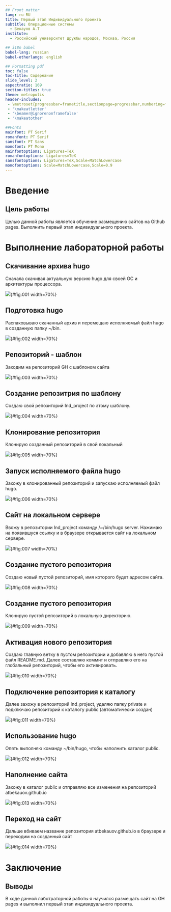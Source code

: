 ```yaml
---
## Front matter
lang: ru-RU
title: Первый этап Индивидуального проекта
subtitle: Операционные системы
  - Бекауов А.Т
institute:
  - Российский университет дружбы народов, Москва, Россия

## i18n babel
babel-lang: russian
babel-otherlangs: english

## Formatting pdf
toc: false
toc-title: Содержание
slide_level: 2
aspectratio: 169
section-titles: true
theme: metropolis
header-includes:
 - \metroset{progressbar=frametitle,sectionpage=progressbar,numbering=fraction}
 - '\makeatletter'
 - '\beamer@ignorenonframefalse'
 - '\makeatother'

##Fonts
mainfont: PT Serif
romanfont: PT Serif
sansfont: PT Sans
monofont: PT Mono
mainfontoptions: Ligatures=TeX
romanfontoptions: Ligatures=TeX
sansfontoptions: Ligatures=TeX,Scale=MatchLowercase
monofontoptions: Scale=MatchLowercase,Scale=0.9
---
```


# Введение

## Цель работы

Целью данной работы является обучение размещению сайтов на Github pages. Выполнить первый этап индивидуального проекта.


# Выполнение лабораторной работы

## Скачивание архива hugo

Сначала скачивая актуальную версию hugo для своей ОС и архитектуры процессора.

![](image/1.png){#fig:001 width=70%}

## Подготовка hugo

Распаковываю скачанный архив и перемещаю исполняемый файл hugo в созданную папку ~/bin.

![](image/2.png){#fig:002 width=70%}

## Репозиторий - шаблон

Заходим на репозиторий GH с шаблоном сайта

![](image/3.png){#fig:003 width=70%}

## Создание репозитрия по шаблону

Создаю свой репозиторий Ind_project по этому шаблону.

![](image/4.png){#fig:004 width=70%}

## Клонирование репозитория

Клонирую созданный репозиторий в свой локальный

![](image/5.png){#fig:005 width=70%}

## Запуск исполняемого файла hugo

Захожу в клонированный репозиторий и запускаю исполняемый файл hugo. 

![](image/6.png){#fig:006 width=70%}

## Сайт на локальном сервере

Ввожу в репозитории Ind_project команду /~/bin/hugo server. Нажимаю на появившуся ссылку и в браузере открывается сайт на локальном сервере.

![](image/7.png){#fig:007 width=70%}

## Создание пустого репозитория

Создаю новый пустой репозиторий, имя которого будет адресом сайта.

![](image/8.png){#fig:008 width=70%}

## Создание пустого репозитория

Клонирую пустой репозиторий в локальную директорию.

![](image/9.png){#fig:009 width=70%}

## Активация нового репозитория

Создаю главную ветку в пустом репозитории и добавляю в него пустой файл README.md. Далее составляю коммит и отправляю его на глобальный репозиторий, чтобы его активировать.

![](image/10.png){#fig:010 width=70%}

## Подключение репозитория к каталогу

Далее захожу в репозиторий Ind_project, удаляю папку private и подключаю репозиторий к каталогу public (автоматически создан)

![](image/11.png){#fig:011 width=70%}

## Использование hugo

Опять выполняю команду ~/bin/hugo, чтобы наполнить каталог public.

![](image/12.png){#fig:012 width=70%}

## Наполнение сайта

Захожу в каталог public и отправляю все изменения на репозиторий atbekauov.github.io

![](image/13.png){#fig:013 width=70%}

## Переход на сайт

Дальше вбиваем название репозитория atbekauov.github.io в браузере и переходим на созданный сайт

![](image/14.png){#fig:014 width=70%}

# Заключение

## Выводы

В ходе данной лаботраторной работы я научился размещать сайт на GH pages и выполнил первый этап индивидуального проекта.


